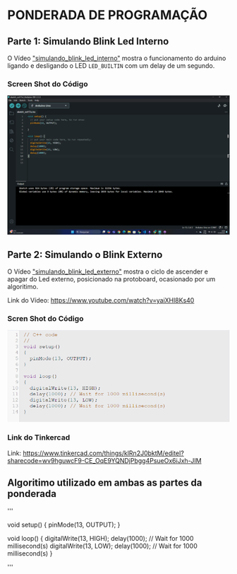 # PONDERADA DE PROGRAMAÇÃO

## Parte 1: Simulando Blink Led Interno
O Vídeo ["simulando_blink_led_interno"](https://youtube.com/shorts/aGXXmc6yRuU?si=AgBar0mkBOFfkic3) mostra o funcionamento do arduino ligando e desligando o LED `LED_BUILTIN` com um delay de um segundo.

### Screen Shot do Código
<img src='screen_shot_blink_parte1.png'>

## Parte 2: Simulando o Blink Externo
O Vídeo ["simulando_blink_led_externo"]("https://www.youtube.com/watch?v=yaiXHl8Ks40") mostra o ciclo de ascender e apagar do Led externo, posicionado na protoboard, ocasionado por um algoritimo.

Link do Vídeo: https://www.youtube.com/watch?v=yaiXHl8Ks40

### Scren Shot do Código

<img src='screen_shot_blink_parte2.png'>

### Link do Tinkercad
Link: https://www.tinkercad.com/things/klRn2J0bktM/editel?sharecode=wv9hguwcF9-CE_OqE9YQNDjPbgg4PsueOx6iJxh-JIM

## Algoritimo utilizado em ambas as partes da ponderada

'''

void setup()
{
  pinMode(13, OUTPUT);
}

void loop()
{
  digitalWrite(13, HIGH);
  delay(1000); // Wait for 1000 millisecond(s)
  digitalWrite(13, LOW);
  delay(1000); // Wait for 1000 millisecond(s)
}

'''